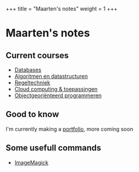 +++
title =  "Maarten's notes"
weight = 1
+++

# Maarten's notes

## Current courses

- [Databases](/courses/databases/)
- [Algoritmen en datastructuren](/courses/algoritmen-en-datastructuren/)
- [Regeltechniek](/courses/regeltechniek/)
- [Cloud computing & toepassingen](courses/cct/)
- [Objectgeoriënteerd programmeren](/courses/obj/)

## Good to know

I'm currently making a [portfolio](https://maarteng18.github.io/), more coming soon

## Some usefull commands

- [ImageMagick](/scripts-commands/imagemagick/)